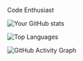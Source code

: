 Code Enthusiast


![Your GitHub stats](https://github-readme-stats.vercel.app/api?username=tomhaakon&show_icons=true&include_all_commits=true&count_private=true&theme=radical)

![Top Languages](https://github-readme-stats.vercel.app/api/top-langs/?username=tomhaakon&layout=compact&theme=radical&count_private=true)



![GitHub Activity Graph](https://github-readme-activity-graph.vercel.app/graph?username=tomhaakon&theme=react-dark)
